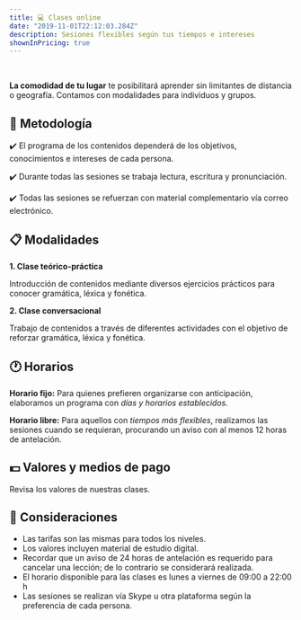 ```yaml
---
title: 💻 Clases online
date: "2019-11-01T22:12:03.284Z"
description: Sesiones flexibles según tus tiempos e intereses
shownInPricing: true
---
```


<br />

**La comodidad de tu lugar** te posibilitará aprender sin limitantes de distancia o geografía.
Contamos con modalidades para individuos y grupos.

## 📝 Metodología

✔️ El programa de los contenidos dependerá de los objetivos, conocimientos e intereses de cada persona.

✔️ Durante todas las sesiones se trabaja lectura, escritura y pronunciación.

✔️ Todas las sesiones se refuerzan con material complementario vía correo electrónico.

## 📋 Modalidades

**1. Clase teórico-práctica**

Introducción de contenidos mediante diversos ejercicios prácticos para conocer gramática, léxica y fonética.

**2. Clase conversacional**

Trabajo de contenidos a través de diferentes actividades con el objetivo de reforzar gramática, léxica y fonética.

## 🕐 Horarios

**Horario fijo:**
Para quienes prefieren organizarse con anticipación, elaboramos un programa con _días y horarios establecidos._

**Horario libre:**
Para aquellos con _tiempos más flexibles_, realizamos las sesiones cuando se requieran, procurando un aviso con al menos 12 horas de antelación.

## 💵 Valores y medios de pago

Revisa los valores de nuestras clases.

## 📌 Consideraciones

- Las tarifas son las mismas para todos los niveles.
- Los valores incluyen material de estudio digital.
- Recordar que un aviso de 24 horas de antelación es requerido para cancelar una lección; de lo contrario se considerará realizada.
- El horario disponible para las clases es lunes a viernes de 09:00 a 22:00 h
- Las sesiones se realizan vía Skype u otra plataforma según la preferencia de cada persona.
